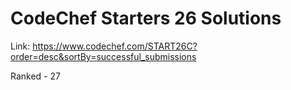 #  CodeChef Starters 26 Solutions

Link: https://www.codechef.com/START26C?order=desc&sortBy=successful_submissions


Ranked - 27
